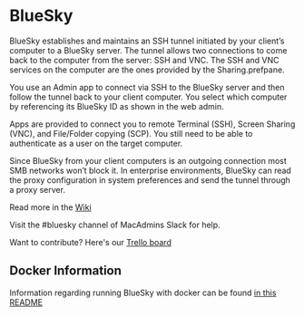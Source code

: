 # BlueSky

BlueSky establishes and maintains an SSH tunnel initiated by your client’s computer to a BlueSky server. The tunnel allows two connections to come back to the computer from the server: SSH and VNC. The SSH and VNC services on the computer are the ones provided by the Sharing.prefpane.

You use an Admin app to connect via SSH to the BlueSky server and then follow the tunnel back to your client computer. You select which computer by referencing its BlueSky ID as shown in the web admin.

Apps are provided to connect you to remote Terminal (SSH), Screen Sharing (VNC), and File/Folder copying (SCP). You still need to be able to authenticate as a user on the target computer.

Since BlueSky from your client computers is an outgoing connection most SMB networks won’t block it. In enterprise environments, BlueSky can read the proxy configuration in system preferences and send the tunnel through a proxy server.

Read more in the [Wiki](https://github.com/BlueSkyTools/BlueSkyConnect/wiki)

Visit the #bluesky channel of MacAdmins Slack for help.

Want to contribute?  Here's our [Trello board](https://trello.com/invite/b/aM8Y7XzR/4e6acab01031bd5aac72a91347d5e875/bluesky-kanban)

## Docker Information

Information regarding running BlueSky with docker can be found [in this README](https://github.com/BlueSkyTools/BlueSkyConnect/blob/master/docker/README.md)

